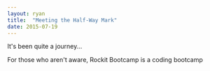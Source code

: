 ```yaml
---
layout: ryan
title:  "Meeting the Half-Way Mark"
date: 2015-07-19
---
```


It's been quite a journey...

For those who aren't aware, Rockit Bootcamp is a coding bootcamp